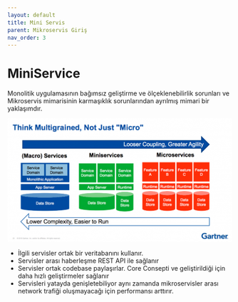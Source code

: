 ```yaml
---
layout: default
title: Mini Servis
parent: Mikroservis Giriş
nav_order: 3
---
```


# MiniService

Monolitik uygulamasının bağımsız geliştirme ve ölçeklenebilirlik sorunları ve Mikroservis mimarisinin karmaşıklık sorunlarından ayrılmış mimari bir yaklaşımdır.

![Mini Service](kaynaklar/mikro-macro.png)

* İlgili servisler ortak bir veritabanını kullanır.
* Servisler arası haberleşme REST API ile sağlanır
* Servisler ortak codebase paylaşırlar. Core Consepti ve geliştirildiği için daha hızlı geliştirmeler sağlanır
* Servisleri yatayda genişletebiliyor aynı zamanda mikroservisler arası network trafiği oluşmayacağı için performansı arttırır.
